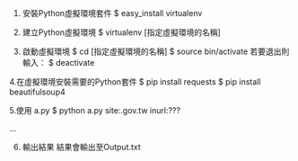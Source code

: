 1. 安裝Python虛擬環境套件
$ easy_install virtualenv

2. 建立Python虛擬環境
$ virtualenv [指定虛擬環境的名稱]

3. 啟動虛擬環境
$ cd [指定虛擬環境的名稱]
$ source bin/activate
若要退出則輸入：
$ deactivate

4.在虛擬環境安裝需要的Python套件
$ pip install requests
$ pip install beautifulsoup4

5.使用 a.py
$ python a.py
site:.gov.tw inurl:???

…  

6. 輸出結果
結果會輸出至Output.txt


